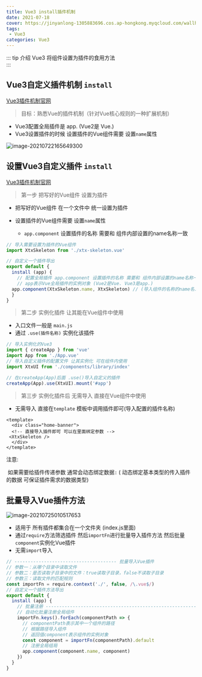 ```yaml
---
title: Vue3 install插件机制
date: 2021-07-18
cover: https://jinyanlong-1305883696.cos.ap-hongkong.myqcloud.com/wallhaven-9m23jw.jpg
tags:
 - Vue3
categories: Vue3
---
```


::: tip 介绍
Vue3 将组件设置为插件的食用方法<br>
:::

<!-- more -->

##  Vue3自定义插件机制 `install`

[Vue3插件机制官网](https://v3.cn.vuejs.org/guide/plugins.html#%E6%8F%92%E4%BB%B6)

> 目标：熟悉Vue的插件机制（针对Vue核心规则的一种扩展机制）

* Vue3配置全局插件是 app. (Vue2是 Vue.)
* Vue3设置插件的时候 设置插件的Vue组件需要 设置`name`属性

![image-20210722165649300](https://jinyanlong-1305883696.cos.ap-hongkong.myqcloud.com/kaSbDBwVJC32TEh.png)

## 设置Vue3自定义插件 `install`

[Vue3插件机制官网](https://v3.cn.vuejs.org/guide/plugins.html#%E6%8F%92%E4%BB%B6)

> 第一步 把写好的Vue组件 设置为插件

* 把写好的Vue组件 在一个文件中 统一设置为插件

* 设置插件的Vue组件需要 设置`name`属性
  * `app.component` 设置插件的名称 需要和 组件内部设置的name名称一致

```js
// 导入需要设置为插件的Vue组件
import XtxSkeleton from './xtx-skeleton.vue'

// 自定义一个插件导出
export default {
  install (app) {
    // 配置全局插件 app.component 设置插件的名称 需要和 组件内部设置的name名称一致
    // app表示Vue全局插件的实例对象 (Vue2是Vue. Vue3是app.)
  app.component(XtxSkeleton.name, XtxSkeleton) // (导入组件的名称的name名.name,插件的名称)
  }
}
```

> 第二步 实例化插件 让其能在Vue组件中使用

* 入口文件一般是 `main.js`
* 通过 `.use(插件名称)` 实例化该插件

```js
// 导入实例化的Vue3
import { createApp } from 'vue'
import App from './App.vue'
// 导入自定义插件的配置文件 让其实例化 可在组件内使用
import XtxUI from './components/library/index'

// 在createApp(App)后面 .use()导入自定义的插件
createApp(App).use(XtxUI).mount('#app')

```

> 第三步 实例化插件后 无需导入 直接在Vue组件中使用

* 无需导入 直接在`template` 模板中调用插件即可(导入配置的插件名称)

```vue
<template>
  <div class="home-banner">
  <!-- 直接导入插件即可 可以在里面绑定参数 -->
 <XtxSkeleton />
  </div>
</template>
```

注意: 

​	如果需要给插件传递参数 通常会动态绑定数据`:` ( 动态绑定基本类型的传入插件的数据 可保证插件需求的数据类型)

## 批量导入Vue插件方法

![image-20210725010517653](https://jinyanlong-1305883696.cos.ap-hongkong.myqcloud.com/QCNwM1VujSiFLZs.png)

* 适用于 所有插件都集合在一个文件夹 (index.js里面)
* 通过`require`方法筛选插件 然后`importFn`进行批量导入插件方法 然后批量`component`实例化Vue插件
* 无需`import`导入

```js
// -------------------------------------- 批量导入Vue插件
// 参数一：从哪个目录中读取文件
// 参数二：是否读取子目录中的文件：true读取子目录，false不读取子目录
// 参数三：读取文件的匹配规则
const importFn = require.context('./', false, /\.vue$/)
// 自定义一个插件方法导出
export default {
  install (app) {
    // 批量注册 -------------------------------------------------------------------
    // 自动化批量注册全局组件
    importFn.keys().forEach(componentPath => {
      // componentPath表示其中一个组件的路径
      // 根据路径导入组件
      // 返回值component表示组件的实例对象
      const component = importFn(componentPath).default
      // 注册全局组局
      app.component(component.name, component)
    })
  }
}
```
